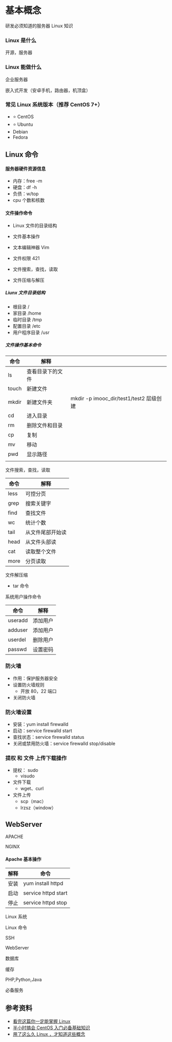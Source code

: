 # 基本概念

研发必须知道的服务器 Linux 知识

### Linux 是什么

开源，服务器

### Linux 能做什么

企业服务器

嵌入式开发（安卓手机，路由器，机顶盒）

### 常见 Linux 系统版本（推荐 CentOS 7+）

- ⭐ CentOS
- ⭐ Ubuntu
- Debian
- Fedora









## Linux 命令

#### 服务器硬件资源信息

-   内存：free -m
-   硬盘：df -h
-   负债：w/top
-   cpu 个数和核数

#### 文件操作命令

-   Linux 文件的目录结构

-   文件基本操作

-   文本编辑神器 Vim
-   文件权限 421
-   文件搜索，查找，读取
-   文件压缩与解压

##### Liunx 文件目录结构

-   根目录 /
-   家目录 /home
-   临时目录 /tmp
-   配置目录 /etc
-   用户程序目录 /usr

##### 文件操作基本命令

| 命令  | 解释             |                                         |
| ----- | ---------------- | --------------------------------------- |
| ls    | 查看目录下的文件 |                                         |
| touch | 新建文件         |                                         |
| mkdir | 新建文件夹       | mkdir -p imooc_dir/test1/test2 层级创建 |
| cd    | 进入目录         |                                         |
| rm    | 删除文件和目录   |                                         |
| cp    | 复制             |                                         |
| mv    | 移动             |                                         |
| pwd   | 显示路径         |                                         |
|       |                  |                                         |

文件搜索，查找，读取

| 命令 | 解释             |
| ---- | ---------------- |
| less | 可控分页         |
| grep | 搜索关键字       |
| find | 查找文件         |
| wc   | 统计个数         |
| tail | 从文件尾部开始读 |
| head | 从文件头部读     |
| cat  | 读取整个文件     |
| more | 分页读取         |

文件解压缩

-   tar 命令

系统用户操作命令

| 命令    | 解释     |
| ------- | -------- |
| useradd | 添加用户 |
| adduser | 添加用户 |
| userdel | 删除用户 |
| passwd  | 设置密码 |

### 防火墙

-   作用：保护服务器安全
-   设置防火墙规则
    -   开放 80，22 端口
-   关闭防火墙

### 防火墙设置

-   安装：yum install firewalld
-   启动：service firewalld start
-   查找状态：service firewalld status
-   关闭或禁用防火墙：service firewalld stop/disable

### 提权 和 文件 上传下载操作

-   提权： sudo
    -   visudo
-   文件下载
    -   wget、curl
-   文件上传
    -   scp（mac）
    -   lrzsz（window）

## WebServer

APACHE

NGINX

#### Apache 基本操作

| 解释 | 命令                |
| ---- | ------------------- |
| 安装 | yum install httpd   |
| 启动 | service httpd start |
| 停止 | service httpd stop  |

Linux 系统

Linux 命令

SSH

WebServer

数据库

缓存

PHP,Python,Java

必备服务

## 参考资料

-   [看完这篇你一定能掌握 Linux](https://mp.weixin.qq.com/s/iiEuNnSeWlHPBiuvVuXklg)
-   [半小时搞会 CentOS 入门必备基础知识](https://juejin.cn/post/6844904080972709901)
-   [用了这么久 Linux ，才知道这些概念](https://mp.weixin.qq.com/s/e8xXDgR8e7yi_VEx_2RLwQ)
